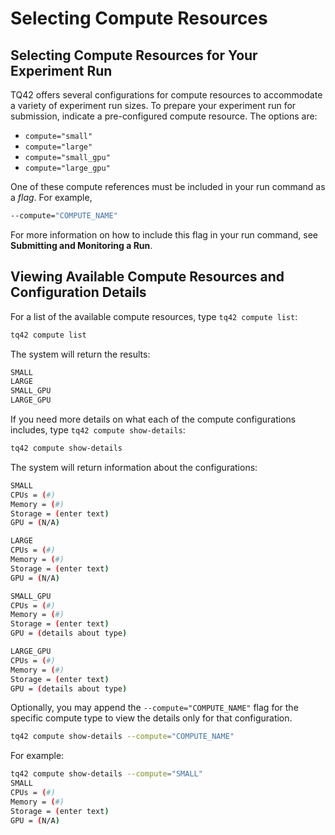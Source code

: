 # Selecting Compute Resources

## Selecting Compute Resources for Your Experiment Run

TQ42 offers several configurations for compute resources to accommodate a variety of experiment run sizes. To prepare your experiment run for submission, indicate a pre-configured compute resource. The options are:

- `compute="small"`
- `compute="large"`
- `compute="small_gpu"`
- `compute="large_gpu"`

One of these compute references must be included in your run command as a _flag_. For example, 
```bash
--compute="COMPUTE_NAME"
```


For more information on how to include this flag in your run command, see **Submitting and Monitoring a Run**. 

## Viewing Available Compute Resources and Configuration Details

For a list of the available compute resources, type `tq42 compute list`:
```bash
tq42 compute list
```

The system will return the results:
```bash
SMALL
LARGE
SMALL_GPU
LARGE_GPU
```


If you need more details on what each of the compute configurations includes, type `tq42 compute show-details`: 
```bash
tq42 compute show-details
```

The system will return information about the configurations:
```bash
SMALL
CPUs = (#)
Memory = (#)
Storage = (enter text)
GPU = (N/A)

LARGE
CPUs = (#)
Memory = (#)
Storage = (enter text)
GPU = (N/A)

SMALL_GPU
CPUs = (#)
Memory = (#)
Storage = (enter text)
GPU = (details about type)

LARGE_GPU
CPUs = (#)
Memory = (#)
Storage = (enter text)
GPU = (details about type)
```

Optionally, you may append the `--compute="COMPUTE_NAME"` flag for the specific compute type to view the details only for that configuration.
```bash
tq42 compute show-details --compute="COMPUTE_NAME"
```

For example:
```bash
tq42 compute show-details --compute="SMALL"
SMALL
CPUs = (#)
Memory = (#)
Storage = (enter text)
GPU = (N/A)
```